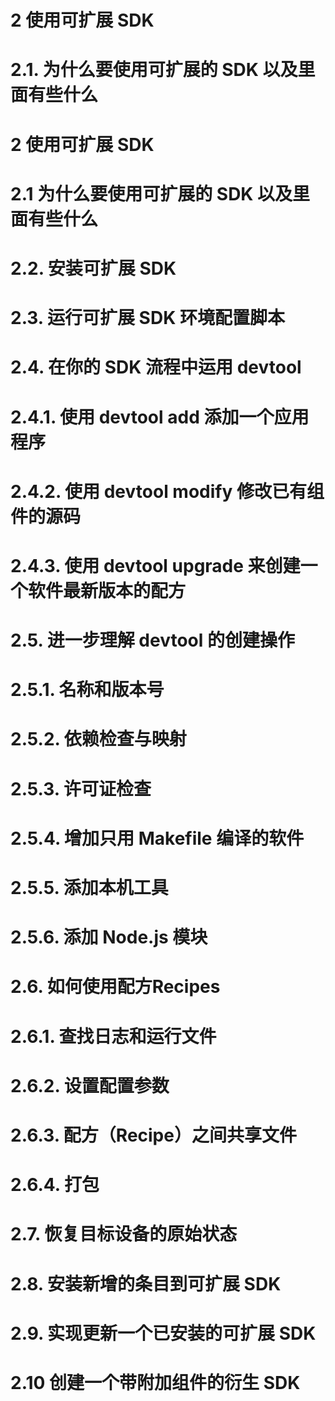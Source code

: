 
2 使用可扩展 SDK
====

2.1. 为什么要使用可扩展的 SDK 以及里面有些什么
====


2 使用可扩展 SDK
====


2.1 为什么要使用可扩展的 SDK 以及里面有些什么
=====

2.2. 安装可扩展 SDK
=====

2.3. 运行可扩展 SDK 环境配置脚本
=====


2.4. 在你的 SDK 流程中运用 devtool
=====


2.4.1. 使用 devtool add 添加一个应用程序
======

2.4.2. 使用 devtool modify 修改已有组件的源码
======


2.4.3. 使用 devtool upgrade 来创建一个软件最新版本的配方
======


2.5. 进一步理解 devtool 的创建操作
=====


2.5.1. 名称和版本号
======

2.5.2. 依赖检查与映射
=======


2.5.3. 许可证检查
======

2.5.4. 增加只用 Makefile 编译的软件
======

2.5.5. 添加本机工具
======


2.5.6. 添加 Node.js 模块
======


2.6. 如何使用配方Recipes
======

2.6.1. 查找日志和运行文件
======


2.6.2. 设置配置参数
======

2.6.3. 配方（Recipe）之间共享文件
======


2.6.4. 打包
======

2.7. 恢复目标设备的原始状态
======

2.8. 安装新增的条目到可扩展 SDK
======

2.9. 实现更新一个已安装的可扩展 SDK
======

2.10 创建一个带附加组件的衍生 SDK
======
